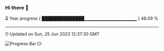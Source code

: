 ### Hi there 👋

⏳ Year progress { ██████████████▁▁▁▁▁▁▁▁▁▁▁▁▁▁▁▁ } 48.09 %

---

⏰ Updated on Sun, 25 Jun 2023 12:37:30 GMT

![Progress Bar CI](https://github.com/ZhaoGui/ZhaoGui/workflows/Progress%20Bar%20CI/badge.svg)

